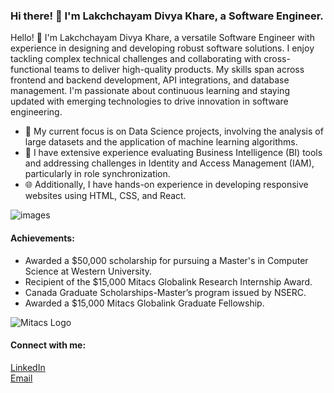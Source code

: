 ### Hi there! 👋 I'm Lakchchayam Divya Khare, a Software Engineer.

Hello! 👋 I'm Lakchchayam Divya Khare, a versatile Software Engineer with experience in designing and developing robust software solutions. I enjoy tackling complex technical challenges and collaborating with cross-functional teams to deliver high-quality products. My skills span across frontend and backend development, API integrations, and database management. I'm passionate about continuous learning and staying updated with emerging technologies to drive innovation in software engineering.

- 🔭 My current focus is on Data Science projects, involving the analysis of large datasets and the application of machine learning algorithms.
- 📝 I have extensive experience evaluating Business Intelligence (BI) tools and addressing challenges in Identity and Access Management (IAM), particularly in role synchronization.
- 🌐 Additionally, I have hands-on experience in developing responsive websites using HTML, CSS, and React.

![images](https://github.com/lakchchayam/Lakchchayam/assets/49754403/3d3574b9-addd-492f-b811-4ca1196dec36)





#### Achievements:
- Awarded a $50,000 scholarship for pursuing a Master's in Computer Science at Western University.
- Recipient of the $15,000 Mitacs Globalink Research Internship Award.
- Canada Graduate Scholarships-Master’s program issued by NSERC.
- Awarded a $15,000 Mitacs Globalink Graduate Fellowship.


![Mitacs Logo](https://your-mitacs-logo-url.png)

#### Connect with me:
[LinkedIn](https://in.linkedin.com/in/lakchchayam)  
[Email](mailto:Lakchchayam.khare@gmail.com)

